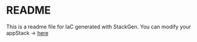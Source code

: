 # README
This is a readme file for IaC generated with StackGen.
You can modify your appStack -> [here](http://main.dev.stackgen.com/appstacks/6314bf80-5f7d-4564-bf02-483b36470da5)
